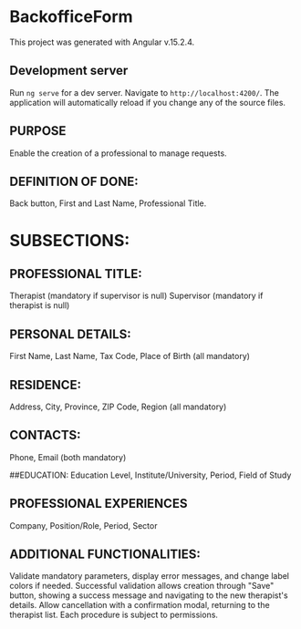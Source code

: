 # BackofficeForm

This project was generated with Angular v.15.2.4.

## Development server
Run `ng serve` for a dev server. Navigate to `http://localhost:4200/`. The application will automatically reload if you change any of the source files.

## PURPOSE
Enable the creation of a professional to manage requests.

## DEFINITION OF DONE:
Back button, First and Last Name, Professional Title.

# SUBSECTIONS:

## PROFESSIONAL TITLE:
Therapist (mandatory if supervisor is null)
Supervisor (mandatory if therapist is null)

## PERSONAL DETAILS:
First Name, Last Name, Tax Code, Place of Birth (all mandatory)

## RESIDENCE:
Address, City, Province, ZIP Code, Region (all mandatory)

## CONTACTS:
Phone, Email (both mandatory)

##EDUCATION:
Education Level, Institute/University, Period, Field of Study

## PROFESSIONAL EXPERIENCES
Company, Position/Role, Period, Sector

## ADDITIONAL FUNCTIONALITIES:
Validate mandatory parameters, display error messages, and change label colors if needed.
Successful validation allows creation through "Save" button, showing a success message and navigating to the new therapist's details.
Allow cancellation with a confirmation modal, returning to the therapist list.
Each procedure is subject to permissions.
